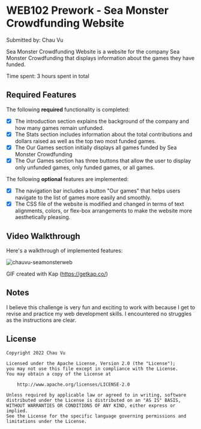 # WEB102 Prework - Sea Monster Crowdfunding Website

Submitted by: Chau Vu

Sea Monster Crowdfunding Website is a website for the company Sea Monster Crowdfunding that displays information about the games they have funded.

Time spent: 3 hours spent in total

## Required Features

The following **required** functionality is completed:

* [X] The introduction section explains the background of the company and how many games remain unfunded.
* [X] The Stats section includes information about the total contributions and dollars raised as well as the top two most funded games.
* [X] The Our Games section initially displays all games funded by Sea Monster Crowdfunding
* [X] The Our Games section has three buttons that allow the user to display only unfunded games, only funded games, or all games.

The following **optional** features are implemented:

* [X] The navigation bar includes a button "Our games" that helps users navigate to the list of games more easily and smoothly.
* [X] The CSS file of the website is modified and changed in terms of text alignments, colors, or flex-box arrangements to make the website more aesthetically pleasing.

## Video Walkthrough

Here's a walkthrough of implemented features:

![chauvu-seamonsterweb](https://user-images.githubusercontent.com/79251745/210184847-6b17bc78-11ec-4d76-bd35-e7f5b433675c.gif)

GIF created with Kap (https://getkap.co/)

## Notes
I believe this challenge is very fun and exciting to work with because I get to revise and practice my web development skills. I encountered no struggles as the instructions are clear. 

## License

    Copyright 2022 Chau Vu

    Licensed under the Apache License, Version 2.0 (the "License");
    you may not use this file except in compliance with the License.
    You may obtain a copy of the License at

        http://www.apache.org/licenses/LICENSE-2.0

    Unless required by applicable law or agreed to in writing, software
    distributed under the License is distributed on an "AS IS" BASIS,
    WITHOUT WARRANTIES OR CONDITIONS OF ANY KIND, either express or implied.
    See the License for the specific language governing permissions and
    limitations under the License.
